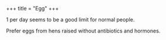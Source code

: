 +++
title = "Egg"
+++

1 per day seems to be a good limit for normal people.

Prefer eggs from hens raised without antibiotics and hormones.